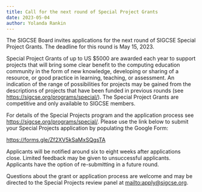 ```yaml
---
title: Call for the next round of Special Project Grants
date: 2023-05-04
author: Yolanda Rankin
---
```


The SIGCSE Board invites applications for the next round of SIGCSE Special Project Grants.  The deadline for this round is May 15, 2023.


Special Project Grants of up to US $5000 are awarded each year to support projects that will bring some clear benefit to the computing education community in the form of new knowledge, developing or sharing of a resource, or good practice in learning, teaching, or assessment.  An indication of the range of possibilities for projects may be gained from the descriptions of projects that have been funded in previous rounds (see <https://sigcse.org/programs/special/>). The Special Project Grants are competitive and only available to SIGCSE members.


For details of the Special Projects program and the application process see <https://sigcse.org/programs/special/>. Please use the link below to submit your Special Projects application by populating the Google Form:

<https://forms.gle/Zf2XV5kSaMxSQgsTA>


Applicants will be notified around six to eight weeks after applications close. Limited feedback may be given to unsuccessful applicants.  Applicants have the option of re-submitting in a future round.


Questions about the grant or application process are welcome and may be directed to the Special Projects review panel at <mailto:apply@sigcse.org>.

